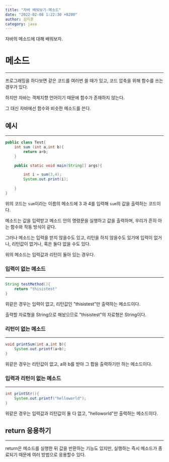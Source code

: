 ```yaml
---
title: "자바 배워보기-메소드"
date: "2022-02-08 1:22:30 +0200"
author: 김지훈
category: java
---
```


자바의 메소드에 대해 배워보자.


메소드
===
***
프로그래밍을 하다보면 같은 코드를 여러번 쓸 때가 있고, 코드 압축을 위해 함수를 쓰는 경우가 있다.

하지만 자바는 객체지향 언어이기 때문에 함수가 존재하지 않는다.

그 대신 자바에선 함수와 비슷한 메소드를 쓴다.

예시
---
***
```java
public class Test{
    int sum (int a,int b){
        return a+b;
    }

    public static void main(String[] args){

        int i = sum(3,4);
        System.out.print(i);
        
    }
}
```
위의 코드는 ```sum```이라는 이름의 메소드에 3 과 4를 입력해 ```sum```의 값을 출력하는 코드이다.


메소드는 값을 입력받고 메소드 안의 명령문을 실행하고 값을 출력하며, 우리가 흔히 아는 함수와 작동 방식이 같다.

그러나 메소드는 입력을 받지 않을수도 있고, 리턴을 하지 않을수도 있기에 입력이 없거나, 리턴값이 없거나, 혹은 둘다 없을 수도 있다.

위의 메소드는 입력값과 리턴이 둘아 있는 경우다.

### 입력이 없는 메소드
***
```java
String testMethod(){
    return "thisistest"
}
```

위같은 경우는 입력이 없고, 리턴값인 "thisistest"만 출력하는 메소드이다.

출력할 자료형을 String으로 해놨으므로 "thisistest"의 자료형은 String이다.
### 리턴이 없는 메소드
***
```java
void printSum(int a,int b){
    System.out.printf(a+b);
}
```
위같은 경우는 리턴값이 없고, a와 b를 받아 그 합을 출력하기만 하는 메소드이다.

### 입력과 리턴이 없는 메소드
***
```java
int printStr(){
    System.out.printf("helloworld");
}
```
위같은 경우는 입력값과 리턴값이 둘 다 없고, "helloworld"만 출력하는 메소드이다.

return 응용하기
---
***
return은 메소드를 실행한 뒤 값을 반환하는 기능도 있지만, 실행하는 즉시 메소드가 종료되기 때문에 여러 방법으로 응용할수 있다.